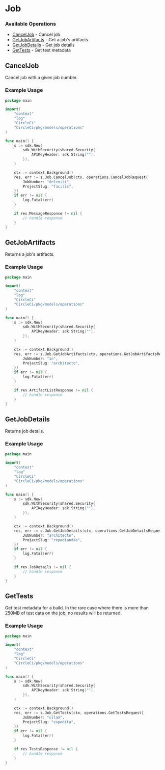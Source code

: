 # Job

### Available Operations

* [CancelJob](#canceljob) - Cancel job
* [GetJobArtifacts](#getjobartifacts) - Get a job's artifacts
* [GetJobDetails](#getjobdetails) - Get job details
* [GetTests](#gettests) - Get test metadata

## CancelJob

Cancel job with a given job number.

### Example Usage

```go
package main

import(
	"context"
	"log"
	"CircleCi"
	"CircleCi/pkg/models/operations"
)

func main() {
    s := sdk.New(
        sdk.WithSecurity(shared.Security{
            APIKeyHeader: sdk.String(""),
        }),
    )

    ctx := context.Background()
    res, err := s.Job.CancelJob(ctx, operations.CancelJobRequest{
        JobNumber: "deleniti",
        ProjectSlug: "facilis",
    })
    if err != nil {
        log.Fatal(err)
    }

    if res.MessageResponse != nil {
        // handle response
    }
}
```

## GetJobArtifacts

Returns a job's artifacts.

### Example Usage

```go
package main

import(
	"context"
	"log"
	"CircleCi"
	"CircleCi/pkg/models/operations"
)

func main() {
    s := sdk.New(
        sdk.WithSecurity(shared.Security{
            APIKeyHeader: sdk.String(""),
        }),
    )

    ctx := context.Background()
    res, err := s.Job.GetJobArtifacts(ctx, operations.GetJobArtifactsRequest{
        JobNumber: "in",
        ProjectSlug: "architecto",
    })
    if err != nil {
        log.Fatal(err)
    }

    if res.ArtifactListResponse != nil {
        // handle response
    }
}
```

## GetJobDetails

Returns job details.

### Example Usage

```go
package main

import(
	"context"
	"log"
	"CircleCi"
	"CircleCi/pkg/models/operations"
)

func main() {
    s := sdk.New(
        sdk.WithSecurity(shared.Security{
            APIKeyHeader: sdk.String(""),
        }),
    )

    ctx := context.Background()
    res, err := s.Job.GetJobDetails(ctx, operations.GetJobDetailsRequest{
        JobNumber: "architecto",
        ProjectSlug: "repudiandae",
    })
    if err != nil {
        log.Fatal(err)
    }

    if res.JobDetails != nil {
        // handle response
    }
}
```

## GetTests

Get test metadata for a build. In the rare case where there is more than 250MB of test data on the job, no results will be returned.

### Example Usage

```go
package main

import(
	"context"
	"log"
	"CircleCi"
	"CircleCi/pkg/models/operations"
)

func main() {
    s := sdk.New(
        sdk.WithSecurity(shared.Security{
            APIKeyHeader: sdk.String(""),
        }),
    )

    ctx := context.Background()
    res, err := s.Job.GetTests(ctx, operations.GetTestsRequest{
        JobNumber: "ullam",
        ProjectSlug: "expedita",
    })
    if err != nil {
        log.Fatal(err)
    }

    if res.TestsResponse != nil {
        // handle response
    }
}
```
